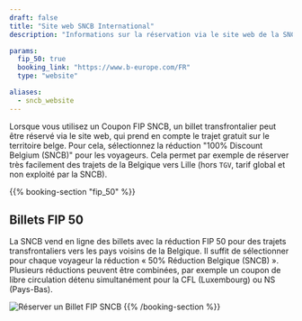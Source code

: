 ```yaml
---
draft: false
title: "Site web SNCB International"
description: "Informations sur la réservation via le site web de la SNCB."

params:
  fip_50: true
  booking_link: "https://www.b-europe.com/FR"
  type: "website"

aliases:
  - sncb_website
---
```


Lorsque vous utilisez un Coupon FIP SNCB, un billet transfrontalier peut être réservé via le site web, qui prend en compte le trajet gratuit sur le territoire belge. Pour cela, sélectionnez la réduction "100% Discount Belgium (SNCB)" pour les voyageurs. Cela permet par exemple de réserver très facilement des trajets de la Belgique vers Lille (hors `TGV`, tarif global et non exploité par la SNCB).

{{% booking-section "fip_50" %}}

## Billets FIP 50

La SNCB vend en ligne des billets avec la réduction FIP 50 pour des trajets transfrontaliers vers les pays voisins de la Belgique. Il suffit de sélectionner pour chaque voyageur la réduction « 50% Réduction Belgique (SNCB) ». Plusieurs réductions peuvent être combinées, par exemple un coupon de libre circulation détenu simultanément pour la CFL (Luxembourg) ou NS (Pays-Bas).

![Réserver un Billet FIP SNCB](fip_sncb_website.webp)
{{% /booking-section %}}
